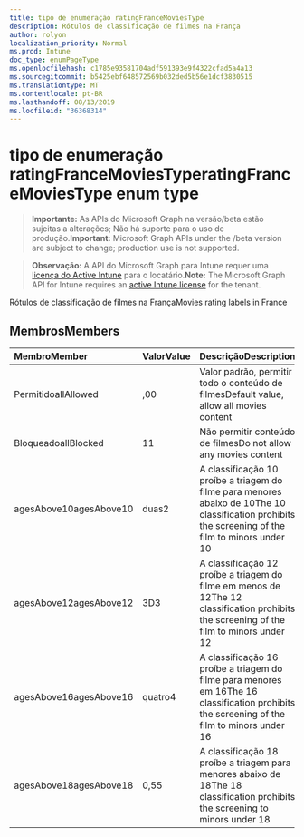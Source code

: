 ```yaml
---
title: tipo de enumeração ratingFranceMoviesType
description: Rótulos de classificação de filmes na França
author: rolyon
localization_priority: Normal
ms.prod: Intune
doc_type: enumPageType
ms.openlocfilehash: c1785e93581704adf591393e9f4322cfad5a4a13
ms.sourcegitcommit: b5425ebf648572569b032ded5b56e1dcf3830515
ms.translationtype: MT
ms.contentlocale: pt-BR
ms.lasthandoff: 08/13/2019
ms.locfileid: "36368314"
---
```

# <a name="ratingfrancemoviestype-enum-type"></a><span data-ttu-id="158d1-103">tipo de enumeração ratingFranceMoviesType</span><span class="sxs-lookup"><span data-stu-id="158d1-103">ratingFranceMoviesType enum type</span></span>

> <span data-ttu-id="158d1-104">**Importante:** As APIs do Microsoft Graph na versão/beta estão sujeitas a alterações; Não há suporte para o uso de produção.</span><span class="sxs-lookup"><span data-stu-id="158d1-104">**Important:** Microsoft Graph APIs under the /beta version are subject to change; production use is not supported.</span></span>

> <span data-ttu-id="158d1-105">**Observação:** A API do Microsoft Graph para Intune requer uma [licença do Active Intune](https://go.microsoft.com/fwlink/?linkid=839381) para o locatário.</span><span class="sxs-lookup"><span data-stu-id="158d1-105">**Note:** The Microsoft Graph API for Intune requires an [active Intune license](https://go.microsoft.com/fwlink/?linkid=839381) for the tenant.</span></span>

<span data-ttu-id="158d1-106">Rótulos de classificação de filmes na França</span><span class="sxs-lookup"><span data-stu-id="158d1-106">Movies rating labels in France</span></span>

## <a name="members"></a><span data-ttu-id="158d1-107">Membros</span><span class="sxs-lookup"><span data-stu-id="158d1-107">Members</span></span>
|<span data-ttu-id="158d1-108">Membro</span><span class="sxs-lookup"><span data-stu-id="158d1-108">Member</span></span>|<span data-ttu-id="158d1-109">Valor</span><span class="sxs-lookup"><span data-stu-id="158d1-109">Value</span></span>|<span data-ttu-id="158d1-110">Descrição</span><span class="sxs-lookup"><span data-stu-id="158d1-110">Description</span></span>|
|:---|:---|:---|
|<span data-ttu-id="158d1-111">Permitido</span><span class="sxs-lookup"><span data-stu-id="158d1-111">allAllowed</span></span>|<span data-ttu-id="158d1-112">,0</span><span class="sxs-lookup"><span data-stu-id="158d1-112">0</span></span>|<span data-ttu-id="158d1-113">Valor padrão, permitir todo o conteúdo de filmes</span><span class="sxs-lookup"><span data-stu-id="158d1-113">Default value, allow all movies content</span></span>|
|<span data-ttu-id="158d1-114">Bloqueado</span><span class="sxs-lookup"><span data-stu-id="158d1-114">allBlocked</span></span>|<span data-ttu-id="158d1-115">1</span><span class="sxs-lookup"><span data-stu-id="158d1-115">1</span></span>|<span data-ttu-id="158d1-116">Não permitir conteúdo de filmes</span><span class="sxs-lookup"><span data-stu-id="158d1-116">Do not allow any movies content</span></span>|
|<span data-ttu-id="158d1-117">agesAbove10</span><span class="sxs-lookup"><span data-stu-id="158d1-117">agesAbove10</span></span>|<span data-ttu-id="158d1-118">duas</span><span class="sxs-lookup"><span data-stu-id="158d1-118">2</span></span>|<span data-ttu-id="158d1-119">A classificação 10 proíbe a triagem do filme para menores abaixo de 10</span><span class="sxs-lookup"><span data-stu-id="158d1-119">The 10 classification prohibits the screening of the film to minors under 10</span></span>|
|<span data-ttu-id="158d1-120">agesAbove12</span><span class="sxs-lookup"><span data-stu-id="158d1-120">agesAbove12</span></span>|<span data-ttu-id="158d1-121">3D</span><span class="sxs-lookup"><span data-stu-id="158d1-121">3</span></span>|<span data-ttu-id="158d1-122">A classificação 12 proíbe a triagem do filme em menos de 12</span><span class="sxs-lookup"><span data-stu-id="158d1-122">The 12 classification prohibits the screening of the film to minors under 12</span></span>|
|<span data-ttu-id="158d1-123">agesAbove16</span><span class="sxs-lookup"><span data-stu-id="158d1-123">agesAbove16</span></span>|<span data-ttu-id="158d1-124">quatro</span><span class="sxs-lookup"><span data-stu-id="158d1-124">4</span></span>|<span data-ttu-id="158d1-125">A classificação 16 proíbe a triagem do filme para menores em 16</span><span class="sxs-lookup"><span data-stu-id="158d1-125">The 16 classification prohibits the screening of the film to minors under 16</span></span>|
|<span data-ttu-id="158d1-126">agesAbove18</span><span class="sxs-lookup"><span data-stu-id="158d1-126">agesAbove18</span></span>|<span data-ttu-id="158d1-127">0,5</span><span class="sxs-lookup"><span data-stu-id="158d1-127">5</span></span>|<span data-ttu-id="158d1-128">A classificação 18 proíbe a triagem para menores abaixo de 18</span><span class="sxs-lookup"><span data-stu-id="158d1-128">The 18 classification prohibits the screening to minors under 18</span></span>|



